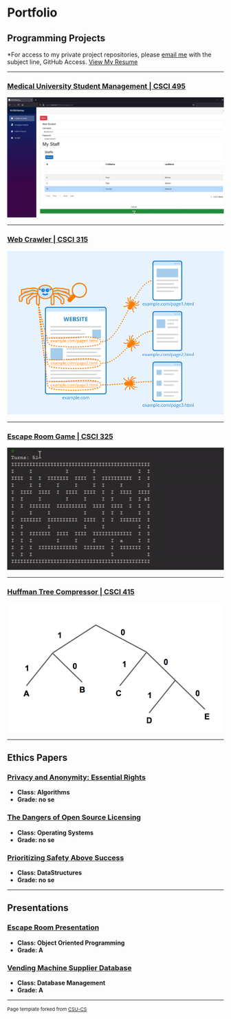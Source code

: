 Portfolio
=========

Programming Projects
--------------------

*For access to my private project repositories, please [email me](mailto:cthinkle@csustudent.net?subject=GitHub%20Access) with the subject line, GitHub Access.
  <a href="/pdfs/resume.pdf">View My Resume</a>


---
### [Medical University Student Management | CSCI 495](project1) 

![Project 1 Thumbnail Name](images/project1thumbnail.png)

---
### [Web Crawler | CSCI 315](project2)

![Project 2 Thumbnail Name](images/project2thumbnail.png)

---
### [Escape Room Game | CSCI 325](project3)

![Project 3 Thumbnail Name](images/csci325thumbnail.gif)

---
### [Huffman Tree Compressor | CSCI 415](project4)

![Project 4 Thumbnail Name](images/project4thumbnail.png)

---

Ethics Papers
-------------

### [Privacy and Anonymity: Essential Rights](/pdf/algorithmsPaper.pdf)

-   **Class: Algorithms**  
-   **Grade: no se**

### [The Dangers of Open Source Licensing](/pdf/OSPaper.pdf)

-   **Class: Operating Systems** 
-   **Grade: no se**

### [Prioritizing Safety Above Success](/pdf/dataStructuresPaper.pdf)

-   **Class: DataStructures** 
-   **Grade: no se**

---

Presentations
-------------

### [Escape Room Presentation](https://youtu.be/RrseaMzpaUc)

- **Class: Object Oriented Programming** 
- **Grade: A**


### [Vending Machine Supplier Database](https://youtu.be/S9QbsSOYDes)

- **Class: Database Management** 
- **Grade: A**

---

<p style="font-size:11px">Page template forked from <a href="https://github.com/csu-cs/csci-portfolio">CSU-CS</a></p>
<!-- Remove above link if you don't want to attributive -->
